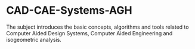 # CAD-CAE-Systems-AGH
The subject introduces the basic concepts, algorithms and tools related to Computer Aided Design Systems, Computer Aided Engineering and isogeometric analysis.
